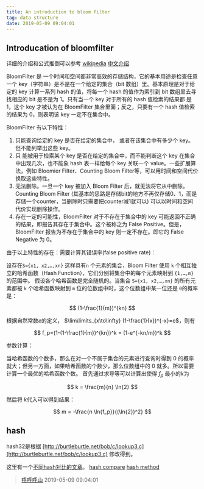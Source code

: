 ```yaml
---
title: An introduction to bloom filter
tag: data structure
date: 2019-05-09 09:04:01
---
```


## Introducation of bloomfilter
详细的介绍和公式推倒可以参考 [wikipedia](https://en.wikipedia.org/wiki/Bloom_filter)
[中文介绍](https://blog.csdn.net/jiaomeng/article/details/1495500)

BloomFilter 是 一个时间和空间都非常高效的存储结构，它的基本用途是检查任意一个 key（字符串）是不是在一个给定的集合（bit 数组）里。基本原理是对于给定的 key 计算一系列 hash 的值，将每一个 hash 的值作为索引到 bit 数组里去寻找相应的 bit 是不是为 1。只有当一个 key 对于所有的 hash 值检索的结果都 是 1，这个 key 才被认为在 BloomFilter 集合里面；反之，只要有一个 hash 值检索的结果为 0，则表明该 key 一定不在集合中。

BloomFilter 有以下特性：
1. 只能查询给定的 key 是否在给定的集合中， 或者在该集合中有多少个 key。但不能列举出这些 key。
2. 只 能被用于检索某个 key 是否在给定的集合中，而不能判断这个 key 在集合中出现几次，也不能象 hash 表一样给每个 key 关联一个 value。一些扩展算 法，例如 Bloomier Filter、Counting Bloom Filter等，可以用时间和空间代价换取这些特性。
3. 无法删除。一旦一个 key 被加入 Bloom Filter 后，就无法将它从中删除。Counting Bloom Filter (其基本的思路是存储bit的地方不再仅存储0、1，而是存储一个counter，当删除时只需要把counter减1就可以) 可以以时间和空间代价实现删除操作。
4. 存在一定的可能性，BloomFilter 对于不存在于集合中的 key 可能返回不正确的结果，即报告其存在于集合中。这个被称之为 False Positive。但是，BloomFilter 报告为不存在于集合中的 key 则一定不存在。即它的 False Negative 为 0。

由于以上特性的存在：需要计算其错误率(false positive rate)：

设存在`S={x1, x2,…,xn}` 这样具有`n` 个元素的集合，Bloom Filter 使用 `k` 个相互独立的哈希函数（Hash Function），它们分别将集合中的每个元素映射到 `{1,…,m}` 的范围中。
假设各个哈希函数是完全随机的。当集合 `S={x1, x2,…,xn}` 的所有元素都被 `k` 个哈希函数映射到 `m` 位的位数组中时，这个位数组中某一位还是 `0`的概率是：

$$ (1-\frac{1}{m})^{kn} $$

根据自然常数$e$的定义， $\lim\limits_{x\to\infty} (1-\frac{1}{x})^{-x}=e$，则有

$$ f_p=(1-(1-\frac{1}{m})^{kn})^k = (1-e^{-kn/m})^k $$

参数计算：

当哈希函数的个数多，那么在对一个不属于集合的元素进行查询时得到 0 的概率就大；但另一方面，如果哈希函数的个数少，那么位数组中的 0 就多。所以需要计算一个最优的哈希函数个数。
首先通过求导等可以计算出使得 $f_p$ 最小的$k$为

$$ k = \frac{m}{n} \ln{2} $$

然后将 $k$代入可以得到结果：

$$ m = -\frac{n \ln{f_p}}{(\ln{2})^2} $$


## hash
hash32是根据 [http://burtleburtle.net/bob/c/lookup3.c](http://burtleburtle.net/bob/c/lookup3.c) 修改得到。

这里有一个[不同hash对比的文章](http://www.burtleburtle.net/bob/hash/doobs.html)。
[hash compare](http://blog.sina.com.cn/s/blog_b36b1ed90102v8ti.html)
[hash method](http://www.cnblogs.com/zhoug2020/p/6984177.html)


> [呼呼呼山](http://code4fun.me)
> 2019-05-09 09:04:01
